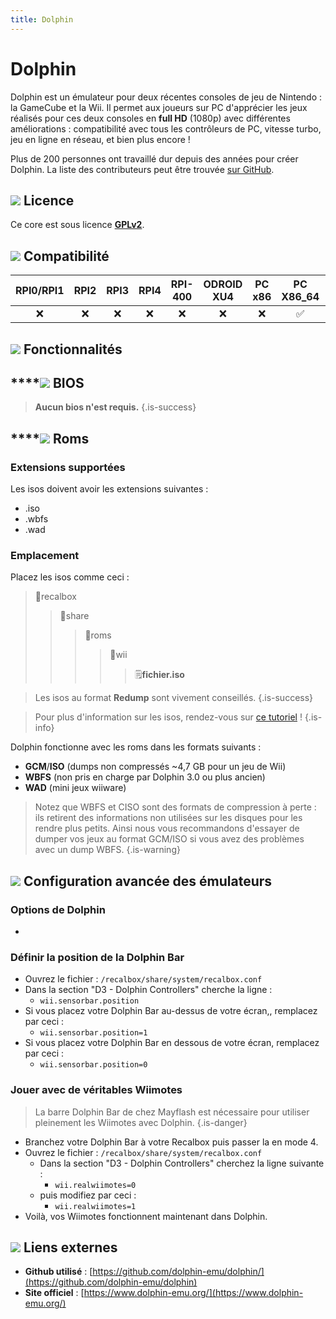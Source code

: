 ```yaml
---
title: Dolphin
---
```


# Dolphin

Dolphin est un émulateur pour deux récentes consoles de jeu de Nintendo : la GameCube et la Wii. Il permet aux joueurs sur PC d'apprécier les jeux réalisés pour ces deux consoles en **full HD** \(1080p\) avec différentes améliorations : compatibilité avec tous les contrôleurs de PC, vitesse turbo, jeu en ligne en réseau, et bien plus encore !

Plus de 200 personnes ont travaillé dur depuis des années pour créer Dolphin. La liste des contributeurs peut être trouvée [sur GitHub](https://github.com/dolphin-emu/dolphin/graphs/contributors).

## ![](/migration-images/emulateurs/consoles-de-salon/wii/gerald-g-parchment-background-or-border-5.svg) Licence

Ce core est sous licence [**GPLv2**](https://github.com/dolphin-emu/dolphin/blob/master/license.txt).

## ![](/migration-images/emulateurs/consoles-de-salon/wii/compatibility.png) Compatibilité

| RPI0/RPI1 | RPI2 | RPI3 | RPI4 | RPI-400 | ODROID XU4 | PC x86 | PC X86\_64 | ODROID GO |
| :---: | :---: | :---: | :---: | :---: | :---: | :---: | :---: | :---: |
| ❌ | ❌ | ❌ | ❌ | ❌ | ❌ | ❌ | ✅ | ❌ |

## ![](/migration-images/emulateurs/consoles-de-salon/wii/cogwheel-145804_640.png) Fonctionnalités



## \*\*\*\*![](/migration-images/emulateurs/consoles-de-salon/wii/tqfp32.svg) **BIOS**


>**Aucun bios n'est requis.**
{.is-success}

## \*\*\*\*![](/migration-images/emulateurs/consoles-de-salon/wii/rom-30098_640.png) **Roms**

### **Extensions supportées**

Les isos doivent avoir les extensions suivantes :

* .iso
* .wbfs
* .wad

### **Emplacement**

Placez les isos comme ceci : 

> 📁recalbox
>
> > 📁share
> >
> > > 📁roms
> > >
> > > > 📁wii
> > > >
> > > > > 🗒**fichier.iso**


>Les isos au format **Redump** sont vivement conseillés.
{.is-success}


>Pour plus d'information sur les isos, rendez-vous sur [ce tutoriel](/fr/tutoriels/jeux/generalite/les-roms-et-les-isos) !
{.is-info}

Dolphin fonctionne avec les roms dans les formats suivants :

* **GCM**/**ISO** \(dumps non compressés ~4,7 GB pour un jeu de Wii\)
* **WBFS** \(non pris en charge par Dolphin 3.0 ou plus ancien\)
* **WAD** \(mini jeux wiiware\)


>Notez que WBFS et CISO sont des formats de compression à perte : ils retirent des informations non utilisées sur les disques pour les rendre plus petits. Ainsi nous vous recommandons d'essayer de dumper vos jeux au format GCM/ISO si vous avez des problèmes avec un dump WBFS.
{.is-warning}

## ![](/migration-images/emulateurs/consoles-de-salon/wii/hammer-28636_640.png) Configuration avancée des émulateurs

### Options de Dolphin

-

### Définir la position de la Dolphin Bar

* Ouvrez le fichier : `/recalbox/share/system/recalbox.conf`
* Dans la section "D3 - Dolphin Controllers" cherche la ligne :
  * `wii.sensorbar.position`
* Si vous placez votre Dolphin Bar au-dessus de votre écran,, remplacez par ceci :
  * `wii.sensorbar.position=1`
* Si vous placez votre Dolphin Bar en dessous de votre écran, remplacez par ceci :
  * `wii.sensorbar.position=0`

### **Jouer avec de véritables Wiimotes**


>La barre Dolphin Bar de chez Mayflash est nécessaire pour utiliser pleinement les Wiimotes avec Dolphin.
{.is-danger}

* Branchez votre Dolphin Bar à votre Recalbox puis passer la en mode 4.
* Ouvrez  le fichier : `/recalbox/share/system/recalbox.conf`
  * Dans la section "D3 - Dolphin Controllers" cherchez la ligne suivante :
    * `wii.realwiimotes=0` 
  * puis modifiez par ceci :
    * `wii.realwiimotes=1` 
* Voilà, vos Wiimotes fonctionnent maintenant dans Dolphin.

## ![](/migration-images/emulateurs/consoles-de-salon/wii/kisspng-web-development-world-wide-web-computer-icons-webs-world-wide-web-icon-png-5ab05c24477216.4540070115215073642927.png) Liens externes

* **Github utilisé** : [https://github.com/dolphin-emu/dolphin/](https://github.com/dolphin-emu/dolphin)
* **Site officiel** : [https://www.dolphin-emu.org/](https://www.dolphin-emu.org/)

